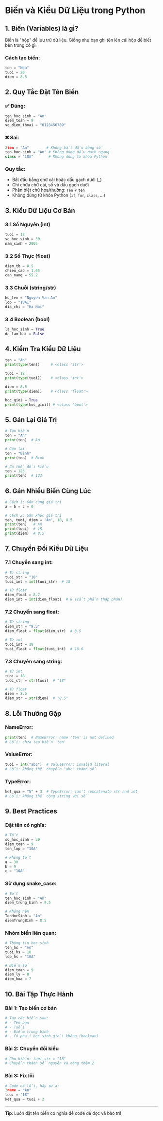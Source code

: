 # Biến và Kiểu Dữ Liệu trong Python

## 1. Biến (Variables) là gì?

Biến là "hộp" để lưu trữ dữ liệu. Giống như bạn ghi tên lên cái hộp để biết bên trong có gì.

### Cách tạo biến:
```python
ten = "Nga"
tuoi = 20
diem = 8.5
```

## 2. Quy Tắc Đặt Tên Biến

### ✅ Đúng:
```python
ten_hoc_sinh = "An"
diem_toan = 9
so_dien_thoai = "0123456789"
```

### ❌ Sai:
```python
2ten = "An"        # Không bắt đầu bằng số
ten-hoc-sinh = "An" # Không dùng dấu gạch ngang
class = "10A"       # Không dùng từ khóa Python
```

### Quy tắc:
- Bắt đầu bằng chữ cái hoặc dấu gạch dưới (_)
- Chỉ chứa chữ cái, số và dấu gạch dưới
- Phân biệt chữ hoa/thường: `Ten` ≠ `ten`
- Không dùng từ khóa Python (`if`, `for`, `class`, ...)

## 3. Kiểu Dữ Liệu Cơ Bản

### 3.1 Số Nguyên (int)
```python
tuoi = 18
so_hoc_sinh = 30
nam_sinh = 2005
```

### 3.2 Số Thực (float)
```python
diem_tb = 8.5
chieu_cao = 1.65
can_nang = 55.2
```

### 3.3 Chuỗi (string/str)
```python
ho_ten = "Nguyen Van An"
lop = "10A1"
dia_chi = "Ha Noi"
```

### 3.4 Boolean (bool)
```python
la_hoc_sinh = True
da_lam_bai = False
```

## 4. Kiểm Tra Kiểu Dữ Liệu

```python
ten = "An"
print(type(ten))     # <class 'str'>

tuoi = 18
print(type(tuoi))    # <class 'int'>

diem = 8.5
print(type(diem))    # <class 'float'>

hoc_gioi = True
print(type(hoc_gioi)) # <class 'bool'>
```

## 5. Gán Lại Giá Trị

```python
# Tạo biến
ten = "An"
print(ten)  # An

# Gán lại
ten = "Binh"
print(ten)  # Binh

# Có thể đổi kiểu
ten = 123
print(ten)  # 123
```

## 6. Gán Nhiều Biến Cùng Lúc

```python
# Cách 1: Gán cùng giá trị
a = b = c = 0

# Cách 2: Gán khác giá trị
ten, tuoi, diem = "An", 18, 8.5
print(ten)   # An
print(tuoi)  # 18
print(diem)  # 8.5
```

## 7. Chuyển Đổi Kiểu Dữ Liệu

### 7.1 Chuyển sang int:
```python
# Từ string
tuoi_str = "18"
tuoi_int = int(tuoi_str)  # 18

# Từ float
diem_float = 8.7
diem_int = int(diem_float)  # 8 (cắt phần thập phân)
```

### 7.2 Chuyển sang float:
```python
# Từ string
diem_str = "8.5"
diem_float = float(diem_str)  # 8.5

# Từ int
tuoi_int = 18
tuoi_float = float(tuoi_int)  # 18.0
```

### 7.3 Chuyển sang string:
```python
# Từ int
tuoi = 18
tuoi_str = str(tuoi)  # "18"

# Từ float
diem = 8.5
diem_str = str(diem)  # "8.5"
```

## 8. Lỗi Thường Gặp

### NameError:
```python
print(ten)  # NameError: name 'ten' is not defined
# Lỗi: chưa tạo biến 'ten'
```

### ValueError:
```python
tuoi = int("abc")  # ValueError: invalid literal
# Lỗi: không thể chuyển "abc" thành số
```

### TypeError:
```python
ket_qua = "5" + 3  # TypeError: can't concatenate str and int
# Lỗi: không thể cộng string với số
```

## 9. Best Practices

### Đặt tên có nghĩa:
```python
# Tốt
so_hoc_sinh = 30
diem_toan = 9
ten_lop = "10A"

# Không tốt
a = 30
b = 9
c = "10A"
```

### Sử dụng snake_case:
```python
# Tốt
ten_hoc_sinh = "An"
diem_trung_binh = 8.5

# Không nên
TenHocSinh = "An"
diemTrungBinh = 8.5
```

### Nhóm biến liên quan:
```python
# Thông tin học sinh
ten_hs = "An"
tuoi_hs = 18
lop_hs = "10A"

# Điểm số
diem_toan = 9
diem_ly = 8
diem_hoa = 7
```

## 10. Bài Tập Thực Hành

### Bài 1: Tạo biến cơ bản
```python
# Tạo các biến sau:
# - Tên bạn
# - Tuổi
# - Điểm trung bình
# - Có phải học sinh giỏi không (boolean)
```

### Bài 2: Chuyển đổi kiểu
```python
# Cho biến: tuoi_str = "18"
# Chuyển thành số nguyên và cộng thêm 2
```

### Bài 3: Fix lỗi
```python
# Code có lỗi, hãy sửa:
2name = "An"
tuoi = "18"
ket_qua = tuoi + 2
```

---

**Tip**: Luôn đặt tên biến có nghĩa để code dễ đọc và bảo trì! 